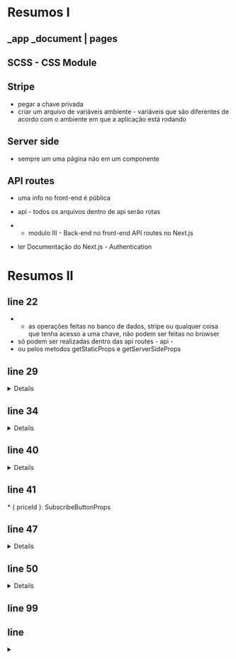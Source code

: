 # Resumos I

## _app _document | pages

## SCSS - CSS Module

## Stripe
- pegar a chave privada
- criar um arquivo de variáveis ambiente - variáveis que são diferentes de acordo com o ambiente em que a aplicação está rodando

## Server side 
- sempre um uma página não em um componente

## API routes
- uma info no front-end é pública 
- api - todos os arquivos dentro de api serão rotas

- * modulo III - Back-end no front-end API routes no Next.js
- ler Documentação do Next.js - Authentication

# Resumos II 

## line 22
 * * as operações feitas no banco de dados, stripe ou qualquer coisa que tenha acesso a uma chave, não podem ser feitas no browser
 * só podem ser realizadas dentro das api routes - api -
 * ou pelos metodos getStaticProps e getServerSideProps

## line 29
<details>
 * * Para integrar o github na aplicação precisamos de duas informações Client ID e Client Secret
 * precisamos criar uma aplicação dentro do github para atenticação
 * escope - que informações eu quero ter do usuário
 * reiniciar o servidor ao setar as variáveis de ambiente   

// firebase | faunadb | supabase
</details>

## line 34
<details>
* * 5rem - ocupa a altura toda.
* * ::after - estiliza 'algo' depois do elemento principal
* * ::before - estiliza antes do elemento principal
* * margin-left ou rights: auto; - da o máximo de margen que o elemento conseguir
</details>  

## line 40
<details>
 * signIn faz a autenticaçãodo usuário
 * signOut 'desloga', sai da aplicação
</details>

## line 41
<deatisl>
 * { priceId }: SubscribeButtonProps
</details>  

## line 47
<details>
 * * calc(100vh * 5rem): a altura total da tela - 5rem que é a altura do cabeçalho
</details>

## line 50
<details>
 * export -> const <- -  em forma de constante pois dentro do next pode-se importar uma tipagem para esta função, chamada  GetServerSideProps .

 * * GetServerSideProps - tudo que você repassar como propriedade voce consegue acessar atravez das props.
 * * expand: [product] - tem acesso a todas as infos do produto.
 * * amount: price.unit_amount / 100 - preço unitário - 100 centavos.  

 * * const product = {...} - formatação do preço, através do servidor
 * * return - retorna a propriedade (props), nesse caso a propriedade é o product (produto)

 * Static Site Generation
 * além de retornar para o  browser o Next e salva (cria) o arquivo html de forma estatica,
 *  que contém o resultado final gerado a partir da tela,
 *  assim se o ususário acessar novamente aquela tela, o Next irá exibir retornar 
 *  o html salvo direto para o browser.
 * 
 * * como aplicar SSG no Next
 * trocamos o getServerSideProps por getStaticProps
 * importar GetStaticProps
 * trocar GetServerSideProps por  GetStaticProps
 * 
 * * revalidate
 * ctrl + space - revalidate
 * revalidate - quanto tempo em segundos
 *  eu quero que essa página se mantenha sem precisar ser reconstruida (revalidada)
 * 60 - 1 minuto | 60 1 hora | 24 um dia
 * */

 * Diferenças entre getStaticProps e getServerSideProps

 * * getStaticProps 
 * - executa uma vez e salva o resultado do html de forma estática até o revalidate
 * - é mais performatico pois ele salva o html 
 * ! só pode ser aplicado em páginas onde o conteudo é o mesmo para todos os usuários
 * - não substituem totalmente uma chamada API que possa ser feita diretamente por um componente
 * ---
 * * getServerSideProps 
 * - faz todo o processo novamente
 * - é mais dinâmico
 * - posso pegar dados do ususário logado
 * - não substituem totalmente uma chamada API que possa ser feita diretamente por um componente
 * 

 * 3 formas principais de se fazer uma chamada API

 * * Client-side - uma info que é carregada pela ação do usuário, ex: um comentário em um post
 * * Server-side - infos em tempo real do usuário que está acessando etc...
 * * Static site generation - uma página que será exibida para todos os usuários, ex: o post de um blog

</details>  

## line 99
<deatials>
</details>

## line
<details>
<summary>  <summary>
</details>